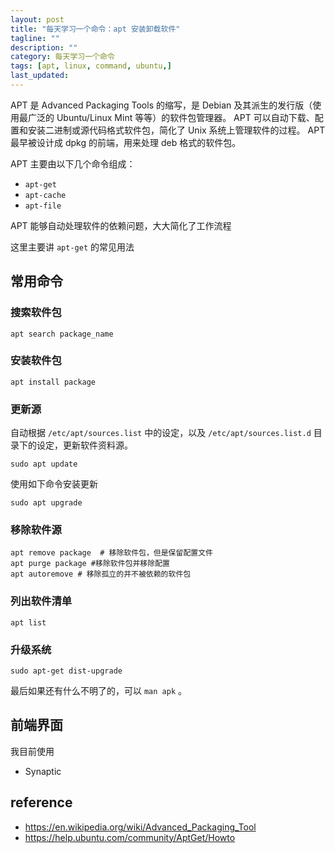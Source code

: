 ```yaml
---
layout: post
title: "每天学习一个命令：apt 安装卸载软件"
tagline: ""
description: ""
category: 每天学习一个命令
tags: [apt, linux, command, ubuntu,]
last_updated:
---
```


 APT 是 Advanced Packaging Tools 的缩写，是 Debian 及其派生的发行版（使用最广泛的 Ubuntu/Linux Mint 等等）的软件包管理器。 APT 可以自动下载、配置和安装二进制或源代码格式软件包，简化了 Unix 系统上管理软件的过程。 APT 最早被设计成 dpkg 的前端，用来处理 deb 格式的软件包。

APT 主要由以下几个命令组成：

- `apt-get`
- `apt-cache`
- `apt-file`

APT 能够自动处理软件的依赖问题，大大简化了工作流程

这里主要讲 `apt-get` 的常见用法

## 常用命令

### 搜索软件包

    apt search package_name

### 安装软件包

    apt install package

### 更新源

自动根据 `/etc/apt/sources.list` 中的设定，以及 `/etc/apt/sources.list.d` 目录下的设定，更新软件资料源。

    sudo apt update

使用如下命令安装更新

    sudo apt upgrade

### 移除软件源

    apt remove package  # 移除软件包，但是保留配置文件
    apt purge package #移除软件包并移除配置
    apt autoremove # 移除孤立的并不被依赖的软件包

### 列出软件清单

    apt list

### 升级系统

    sudo apt-get dist-upgrade


最后如果还有什么不明了的，可以 `man apk` 。

## 前端界面

我目前使用

- Synaptic



## reference

- <https://en.wikipedia.org/wiki/Advanced_Packaging_Tool>
- <https://help.ubuntu.com/community/AptGet/Howto>
